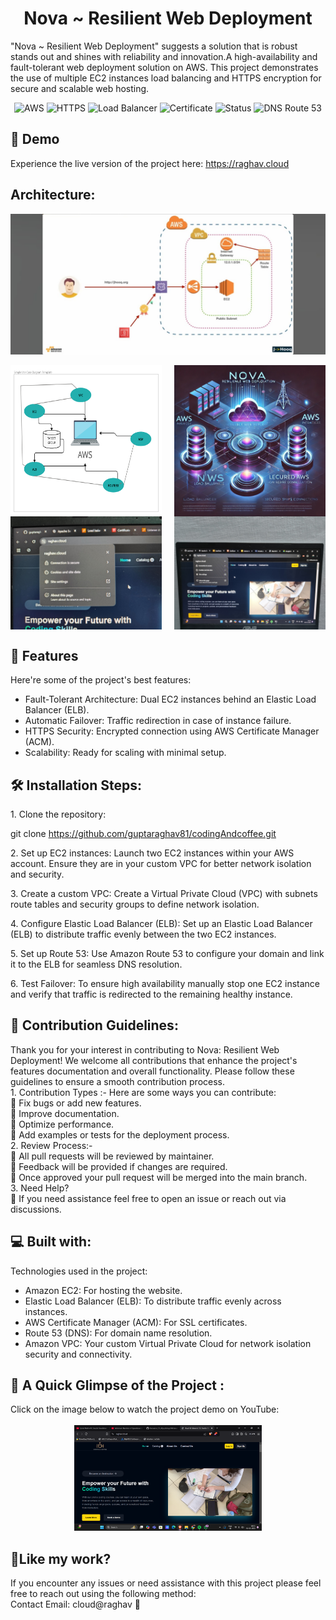 <h1 align="center" id="title">Nova ~ Resilient Web Deployment</h1>

<p id="description">"Nova ~ Resilient Web Deployment" suggests a solution that is robust stands out and shines with reliability and innovation.A high-availability and fault-tolerant web deployment solution on AWS. This project demonstrates the use of multiple EC2 instances load balancing and HTTPS encryption for secure and scalable web hosting.</p>

<p align="center">
  <img src="https://img.shields.io/badge/AWS-Cloud-orange?logo=amazonaws&amp;logoColor=white" alt="AWS">
  <img src="https://img.shields.io/badge/HTTPS-Secured-green?logo=letsencrypt&amp;logoColor=white" alt="HTTPS">
  <img src="https://img.shields.io/badge/Load%20Balancer-Enabled-blue" alt="Load Balancer">

  <img src="https://img.shields.io/badge/Certificate-Amazon Certificate Manager-orange" alt="Certificate">
  <img src="https://img.shields.io/badge/Status-Completed-success" alt="Status">
    <img src="https://img.shields.io/badge/DNS-Route%2053-blue?logo=amazonaws&logoColor=white" alt="DNS Route 53">
</p>

<h2>🚀 Demo</h2>

Experience the live version of the project here: https://raghav.cloud

<h2>Architecture:</h2>

<!-- First Image: Full Size -->
![Screenshot 1 - Project Demo](./assets/img1.jpg)

<!-- Second Row: Two Smaller Images side by side with equal space -->
<div style="display: flex; justify-content: space-between; width: 100%; gap: 10px;">
  <img src="./assets/img2.jpg" alt="Screenshot 2" width="48%" />
  <img src="./assets/img3.webp" alt="Screenshot 3" width="48%" />
</div>

<!-- Third Row: Two Smaller Images side by side with equal space -->
<div style="display: flex; justify-content: space-between; width: 100%; gap: 10px;">
  <img src="./assets/img4.jpg" alt="Screenshot 4" width="48%" />
  <img src="./assets/img5.jpg" alt="Screenshot 5" width="48%" />
</div>





  
  
<h2>🧐 Features</h2>

Here're some of the project's best features:

*   Fault-Tolerant Architecture: Dual EC2 instances behind an Elastic Load Balancer (ELB).
*   Automatic Failover: Traffic redirection in case of instance failure.
*   HTTPS Security: Encrypted connection using AWS Certificate Manager (ACM).
*   Scalability: Ready for scaling with minimal setup.

<h2>🛠️ Installation Steps:</h2>

<p>1. Clone the repository:</p>

git clone https://github.com/guptaraghav81/codingAndcoffee.git


<p>2. Set up EC2 instances: Launch two EC2 instances within your AWS account. Ensure they are in your custom VPC for better network isolation and security.</p>

<p>3. Create a custom VPC: Create a Virtual Private Cloud (VPC) with subnets route tables and security groups to define network isolation.</p>

<p>4. Configure Elastic Load Balancer (ELB): Set up an Elastic Load Balancer (ELB) to distribute traffic evenly between the two EC2 instances.</p>

<p>5. Set up Route 53: Use Amazon Route 53 to configure your domain and link it to the ELB for seamless DNS resolution.</p>

<p>6. Test Failover: To ensure high availability manually stop one EC2 instance and verify that traffic is redirected to the remaining healthy instance.</p>

<h2>🍰 Contribution Guidelines:</h2>

Thank you for your interest in contributing to Nova: Resilient Web Deployment! We welcome all contributions that enhance the project's features documentation and overall functionality. Please follow these guidelines to ensure a smooth contribution process.  
1\. Contribution Types :- Here are some ways you can contribute:  
💭 Fix bugs or add new features.  
💭 Improve documentation.  
💭 Optimize performance.  
💭 Add examples or tests for the deployment process.  
2\. Review Process:-  
💭 All pull requests will be reviewed by maintainer.  
💭 Feedback will be provided if changes are required.  
💭 Once approved your pull request will be merged into the main branch.  
3\. Need Help?  
💭 If you need assistance feel free to open an issue or reach out via discussions.

  
  
<h2>💻 Built with:</h2>

Technologies used in the project:

*   Amazon EC2: For hosting the website.
*   Elastic Load Balancer (ELB): To distribute traffic evenly across instances.
*   AWS Certificate Manager (ACM): For SSL certificates.
*   Route 53 (DNS): For domain name resolution.
*   Amazon VPC: Your custom Virtual Private Cloud for network isolation security and connectivity.



<h2> &#127909; A Quick Glimpse of the Project :</h2>
Click on the image below to watch the project demo on YouTube: <br><br>

<div style="text-align: center;">
  <a href="https://www.youtube.com/watch?v=YOUR_VIDEO_ID">
    <img src="./assets/Screenshot%20(437).png" alt="Project Demo" width="300"/>
  </a>
</div>



<h2>💖Like my work?</h2>

If you encounter any issues or need assistance with this project please feel free to reach out using the following method:  
Contact Email: cloud@raghav 💭
